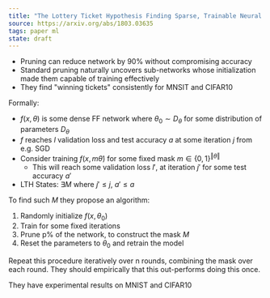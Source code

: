 ```yaml
---
title: "The Lottery Ticket Hypothesis Finding Sparse, Trainable Neural Networks"
source: https://arxiv.org/abs/1803.03635
tags: paper ml
state: draft
---
```


- Pruning can reduce network by 90% without compromising accuracy
- Standard pruning naturally uncovers sub-networks whose initialization made them capable of training effectively
- They find "winning tickets" consistently for MNSIT and CIFAR10

Formally:

- $f(x, \theta)$ is some dense FF network where $\theta_0 \sim D_\theta$ for some distribution of parameters $D_\theta$
- $f$ reaches $l$ validation loss and test accuracy $a$ at some iteration $j$ from e.g. SGD
- Consider training $f(x, m \dot \theta)$ for some fixed mask $m \in \{0, 1\}^{\Vert{\theta}\Vert}$
  + This will reach some validation loss $l'$, at iteration $j'$ for some test accuracy $a'$
- LTH States: $\exists M$ where $j' \leq j$, $a' \leq a$


To find such $M$ they propose an algorithm:

1. Randomly initialize $f(x, \theta_0)$
2. Train for some fixed iterations
3. Prune p% of the network, to construct the mask $M$
4. Reset the parameters to $\theta_0$ and retrain the model

Repeat this procedure iteratively over n rounds, combining the mask over each round. They should empirically that this out-performs doing this once.

They have experimental results on MNIST and CIFAR10

